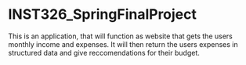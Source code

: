 # INST326_SpringFinalProject
This is an application, that will function as website that gets the users monthly income and expenses. It will then return the users expenses in structured data and give reccomendations for their budget.
